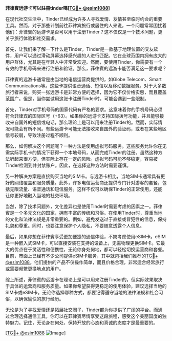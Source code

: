 **菲律賓远游卡可以註冊tinder嗎[[TG💪+ @esim1088](https://t.me/s/esim1088)]**

在现代社交生活中，Tinder已经成为许多人寻找爱情、友情甚至临时约会的重要工具。然而，对于那些计划前往菲律宾旅行或居住的人来说，一个问题常常困扰着他们：菲律賓的远游卡是否可以用于注册Tinder？这不仅仅是一个技术问题，更关乎旅行体验和社交需求。

首先，让我们来了解一下什么是Tinder。Tinder是一款基于地理位置的交友软件，用户可以通过滑动屏幕选择感兴趣的人进行匹配。它在全球范围内拥有庞大的用户群体，尤其是在年轻人中非常受欢迎。然而，要使用Tinder，你需要有一个有效的手机号码来进行注册和验证。那么，菲律賓的远游卡能否满足这一要求呢？

菲律賓的远游卡通常是由当地的电信运营商提供的，如Globe Telecom、Smart Communications等。这些卡提供语音通话、短信以及移动数据服务。对于大多数旅行者来说，购买一张远游卡是非常方便的选择，因为它不仅价格实惠，而且覆盖范围广。但是，当你尝试用这张卡注册Tinder时，可能会遇到一些限制。

首先，Tinder对手机号码的国家代码有严格的要求。这意味着你的手机号码必须符合菲律宾的国际区号（+63）。如果你的远游卡支持国际拨号功能，并且能够接收来自国外的短信或电话，那么理论上是可以用来注册Tinder的。然而，实际情况可能会有所不同。有些远游卡可能无法接收来自国外的验证码，或者在某些地区信号较弱，导致注册过程不顺利。

那么，如何解决这个问题呢？一种方法是使用虚拟号码服务。这些服务允许你在无需实际手机卡的情况下获得一个本地号码，从而完成Tinder的注册。虽然这种方法听起来很方便，但实际上存在一定的风险。虚拟号码可能不够稳定，容易被Tinder检测到并封禁账户。因此，在选择这种方法时需要谨慎。

另一种解决方案是直接购买当地的SIM卡。与远游卡相比，当地SIM卡通常具有更好的网络覆盖和服务质量。此外，许多电信运营商还提供专门针对游客的套餐，包括无限流量、语音通话和短信服务。这样不仅可以确保Tinder的正常使用，还能让你更好地融入当地的社交环境。

当然，除了技术问题外，文化差异也是使用Tinder时需要考虑的因素之一。菲律賓是一个多元文化的国家，拥有丰富的传统和习俗。在使用Tinder时，尊重当地的文化和法律法规是非常重要的。例如，避免发送过于直接或冒犯性的信息，保持礼貌和尊重。同时，也要注意保护个人隐私，不要随意透露个人信息。

最后，如果你想在菲律賓享受更加便捷的通信体验，不妨考虑使用eSIM卡。eSIM是一种嵌入式SIM卡，可以直接安装在支持的设备上，无需物理更换SIM卡。它最大的优点在于灵活性和便携性，无论你身处何地，都可以轻松切换运营商和套餐。目前，市面上已经有不少公司提供eSIM卡服务，其中就包括我们推荐的[TG💪+ @esim1088](https://t.me/s/esim1088)。他们提供的产品不仅操作简单，而且价格合理，非常适合经常旅行或需要频繁更换地点的用户。

综上所述，菲律賓的远游卡在理论上是可以用来注册Tinder的，但实际效果取决于具体的运营商和服务质量。如果你希望获得更稳定的使用体验，建议选择当地的SIM卡或eSIM卡。无论你选择哪种方式，都要记得遵守当地的法律法规和社会习俗，以确保愉快的旅行经历。

无论是为了寻找爱情还是拓展社交圈子，Tinder都为你提供了广阔的平台。而通过合理选择通信工具，你可以在菲律賓尽情享受这段旅程，感受这个美丽国度的独特魅力。记住，无论身在何处，保持开放的心态和真诚的态度才是最重要的。

[[TG💪+ @esim1088](https://t.me/s/esim1088) ![Image](https://i.postimg.cc/4NQfJmqS/Snipaste-2025-05-13-00-14-12.png)]